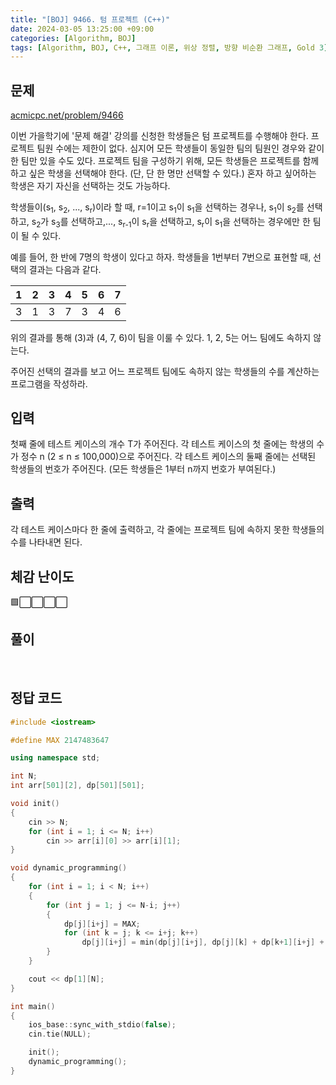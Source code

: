 ```yaml
---
title: "[BOJ] 9466. 텀 프로젝트 (C++)"
date: 2024-03-05 13:25:00 +09:00
categories: [Algorithm, BOJ]
tags: [Algorithm, BOJ, C++, 그래프 이론, 위상 정렬, 방향 비순환 그래프, Gold 3]
---
```

## **문제**
[acmicpc.net/problem/9466](https://www.acmicpc.net/problem/9466)

이번 가을학기에 '문제 해결' 강의를 신청한 학생들은 텀 프로젝트를 수행해야 한다. 프로젝트 팀원 수에는 제한이 없다. 심지어 모든 학생들이 동일한 팀의 팀원인 경우와 같이 한 팀만 있을 수도 있다. 프로젝트 팀을 구성하기 위해, 모든 학생들은 프로젝트를 함께하고 싶은 학생을 선택해야 한다. (단, 단 한 명만 선택할 수 있다.) 혼자 하고 싶어하는 학생은 자기 자신을 선택하는 것도 가능하다.

학생들이(s<sub>1</sub>, s<sub>2</sub>, ..., s<sub>r</sub>)이라 할 때, r=1이고 s<sub>1</sub>이 s<sub>1</sub>을 선택하는 경우나, s<sub>1</sub>이 s<sub>2</sub>를 선택하고, s<sub>2</sub>가 s<sub>3</sub>를 선택하고,..., s<sub>r-1</sub>이 s<sub>r</sub>을 선택하고, s<sub>r</sub>이 s<sub>1</sub>을 선택하는 경우에만 한 팀이 될 수 있다.

예를 들어, 한 반에 7명의 학생이 있다고 하자. 학생들을 1번부터 7번으로 표현할 때, 선택의 결과는 다음과 같다.

|1|2|3|4|5|6|7|
|---|---|---|---|---|---|---|
|3|1|3|7|3|4|6|

위의 결과를 통해 (3)과 (4, 7, 6)이 팀을 이룰 수 있다. 1, 2, 5는 어느 팀에도 속하지 않는다.

주어진 선택의 결과를 보고 어느 프로젝트 팀에도 속하지 않는 학생들의 수를 계산하는 프로그램을 작성하라.
<br>

## **입력**
첫째 줄에 테스트 케이스의 개수 T가 주어진다. 각 테스트 케이스의 첫 줄에는 학생의 수가 정수 n (2 ≤ n ≤ 100,000)으로 주어진다. 각 테스트 케이스의 둘째 줄에는 선택된 학생들의 번호가 주어진다. (모든 학생들은 1부터 n까지 번호가 부여된다.)
<br>

## **출력**
각 테스트 케이스마다 한 줄에 출력하고, 각 줄에는 프로젝트 팀에 속하지 못한 학생들의 수를 나타내면 된다.
<br>

## **체감 난이도**
🟩⬜⬜⬜⬜
<br>

## **풀이**

<br>

## **정답 코드**
```c++
#include <iostream>

#define MAX 2147483647

using namespace std;

int N;
int arr[501][2], dp[501][501];

void init()
{
    cin >> N;
    for (int i = 1; i <= N; i++)
        cin >> arr[i][0] >> arr[i][1];
}

void dynamic_programming()
{
    for (int i = 1; i < N; i++)
    {
        for (int j = 1; j <= N-i; j++)
        {
            dp[j][i+j] = MAX;
            for (int k = j; k <= i+j; k++)
                dp[j][i+j] = min(dp[j][i+j], dp[j][k] + dp[k+1][i+j] + arr[j][0] * arr[k][1] * arr[i+j][1]);
        }
    }

    cout << dp[1][N];
}

int main()
{
    ios_base::sync_with_stdio(false);
    cin.tie(NULL);

    init();
    dynamic_programming();
}
```
